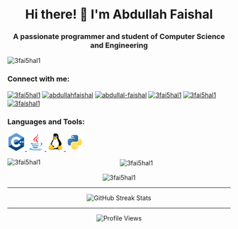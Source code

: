 <div align="center">
  <h1>Hi there! 👋 I'm Abdullah Faishal</h1>
  <h3>A passionate programmer and student of Computer Science and Engineering</h3>

<p align="left"> <img src="https://komarev.com/ghpvc/?username=3fai5hal1&label=Profile%20views&color=0e75b6&style=flat" alt="3fai5hal1" /> </p>




<h3 align="left">Connect with me:</h3>
<p align="left">
<a href="https://dev.to/3fai5hal1" target="blank"><img align="center" src="https://raw.githubusercontent.com/rahuldkjain/github-profile-readme-generator/master/src/images/icons/Social/devto.svg" alt="3fai5hal1" height="30" width="40" /></a>
<a href="https://linkedin.com/in/abdullahfaishal" target="blank"><img align="center" src="https://raw.githubusercontent.com/rahuldkjain/github-profile-readme-generator/master/src/images/icons/Social/linked-in-alt.svg" alt="abdullahfaishal" height="30" width="40" /></a>
<a href="https://stackoverflow.com/users/abdullal-faishal" target="blank"><img align="center" src="https://raw.githubusercontent.com/rahuldkjain/github-profile-readme-generator/master/src/images/icons/Social/stack-overflow.svg" alt="abdullal-faishal" height="30" width="40" /></a>
<a href="https://fb.com/3fai5hal1" target="blank"><img align="center" src="https://raw.githubusercontent.com/rahuldkjain/github-profile-readme-generator/master/src/images/icons/Social/facebook.svg" alt="3fai5hal1" height="30" width="40" /></a>
<a href="https://instagram.com/3fai5hal1" target="blank"><img align="center" src="https://raw.githubusercontent.com/rahuldkjain/github-profile-readme-generator/master/src/images/icons/Social/instagram.svg" alt="3fai5hal1" height="30" width="40" /></a>
<a href="https://codeforces.com/profile/3faishal1" target="blank"><img align="center" src="https://raw.githubusercontent.com/rahuldkjain/github-profile-readme-generator/master/src/images/icons/Social/codeforces.svg" alt="3faishal1" height="30" width="40" /></a>
</p>

<h3 align="left">Languages and Tools:</h3>
<p align="left"> <a href="https://www.w3schools.com/cpp/" target="_blank" rel="noreferrer"> <img src="https://raw.githubusercontent.com/devicons/devicon/master/icons/cplusplus/cplusplus-original.svg" alt="cplusplus" width="40" height="40"/> </a> <a href="https://www.java.com" target="_blank" rel="noreferrer"> <img src="https://raw.githubusercontent.com/devicons/devicon/master/icons/java/java-original.svg" alt="java" width="40" height="40"/> </a> <a href="https://www.linux.org/" target="_blank" rel="noreferrer"> <img src="https://raw.githubusercontent.com/devicons/devicon/master/icons/linux/linux-original.svg" alt="linux" width="40" height="40"/> </a> <a href="https://www.python.org" target="_blank" rel="noreferrer"> <img src="https://raw.githubusercontent.com/devicons/devicon/master/icons/python/python-original.svg" alt="python" width="40" height="40"/> </a> </p>

<p><img align="left" src="https://github-readme-stats.vercel.app/api/top-langs?username=3fai5hal1&show_icons=true&locale=en&layout=compact" alt="3fai5hal1" /></p>

<p>&nbsp;<img align="center" src="https://github-readme-stats.vercel.app/api?username=3fai5hal1&show_icons=true&locale=en" alt="3fai5hal1" /></p>

<p><img align="center" src="https://github-readme-streak-stats.herokuapp.com/?user=3fai5hal1&" alt="3fai5hal1" /></p>


---

![GitHub Streak Stats](https://github-readme-streak-stats.herokuapp.com/?user=3fai5hal1)

---

![Profile Views](https://gpvc.arturio.dev/3fai5hal1)


